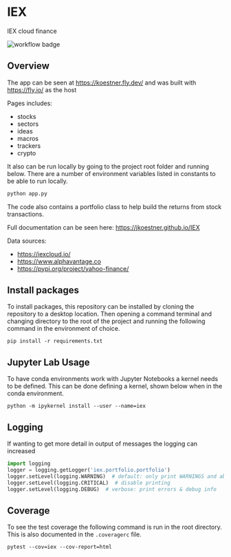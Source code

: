 # IEX
IEX cloud finance

![workflow badge](https://github.com/jkoestner/iex/actions/workflows/main.yml/badge.svg)

## Overview

The app can be seen at https://koestner.fly.dev/ and was built with https://fly.io/ as the host

Pages includes:
- stocks
- sectors
- ideas
- macros
- trackers
- crypto

It also can be run locally by going to the project root folder and running below.
There are a number of environment variables listed in constants to be able to run locally. 

```python
python app.py
```

The code also contains a portfolio class to help build the returns from stock transactions.

Full documentation can be seen here: https://jkoestner.github.io/IEX

Data sources:
- https://iexcloud.io/
- https://www.alphavantage.co
- https://pypi.org/project/yahoo-finance/

## Install packages
To install packages, this repository can be installed by cloning the repository to a desktop location. Then opening a command terminal and changing directory
to the root of the project and running the following command in the environment of choice.

```
pip install -r requirements.txt
```

## Jupyter Lab Usage

To have conda environments work with Jupyter Notebooks a kernel needs to be defined. This can be done defining a kernel, shown below when
in the conda environment.

```
python -m ipykernel install --user --name=iex
```

## Logging

If wanting to get more detail in output of messages the logging can increased
```python
import logging
logger = logging.getLogger('iex.portfolio.portfolio')
logger.setLevel(logging.WARNING)  # default: only print WARNINGS and above
logger.setLevel(logging.CRITICAL)  # disable printing
logger.setLevel(logging.DEBUG)  # verbose: print errors & debug info
```

## Coverage

To see the test coverage the following command is run in the root directory. This is also documented in the `.coveragerc` file.
```
pytest --cov=iex --cov-report=html
```